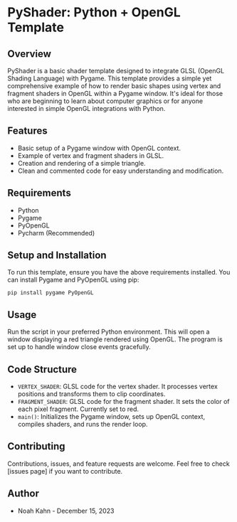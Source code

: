 # PyShader: Python + OpenGL Template

## Overview
PyShader is a basic shader template designed to integrate GLSL (OpenGL Shading Language) with Pygame. This template provides a simple yet comprehensive example of how to render basic shapes using vertex and fragment shaders in OpenGL within a Pygame window. It's ideal for those who are beginning to learn about computer graphics or for anyone interested in simple OpenGL integrations with Python.

## Features
- Basic setup of a Pygame window with OpenGL context.
- Example of vertex and fragment shaders in GLSL.
- Creation and rendering of a simple triangle.
- Clean and commented code for easy understanding and modification.

## Requirements
- Python
- Pygame
- PyOpenGL
- Pycharm (Recommended)

## Setup and Installation
To run this template, ensure you have the above requirements installed. You can install Pygame and PyOpenGL using pip:

```
pip install pygame PyOpenGL
```

## Usage
Run the script in your preferred Python environment. This will open a window displaying a red triangle rendered using OpenGL. The program is set up to handle window close events gracefully.

## Code Structure
- `VERTEX_SHADER`: GLSL code for the vertex shader. It processes vertex positions and transforms them to clip coordinates.
- `FRAGMENT_SHADER`: GLSL code for the fragment shader. It sets the color of each pixel fragment. Currently set to red.
- `main()`: Initializes the Pygame window, sets up OpenGL context, compiles shaders, and runs the render loop.

## Contributing
Contributions, issues, and feature requests are welcome. Feel free to check [issues page] if you want to contribute.

## Author
- Noah Kahn - December 15, 2023
